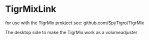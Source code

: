 # TigrMixLink

for use with the TigrMix prokject see: github.com/SpyTigro/TigrMix

The desktop side to make the TigrMix work as a volumeadjuster
